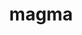 ---
title: "magma"
layout: cache
categories: [package, develop]
meta: {"compilers": ["gcc@11.4.0", "gcc@13.2.0", "gcc@9.4.0"], "num_specs": 49, "num_specs_by_stack": {"e4s": 21, "e4s-neoverse-v2": 4, "e4s-neoverse_v1": 6, "e4s-power": 2, "e4s-rocm-external": 8, "ml-linux-aarch64-cuda": 4, "ml-linux-x86_64-cuda": 4, "root": 49}, "oss": ["ubuntu20.04", "ubuntu22.04", "ubuntu24.04"], "platforms": ["linux"], "stacks": ["e4s", "e4s-neoverse-v2", "e4s-neoverse_v1", "e4s-power", "e4s-rocm-external", "ml-linux-aarch64-cuda", "ml-linux-x86_64-cuda", "root"], "targets": ["aarch64", "neoverse_v1", "neoverse_v2", "ppc64le", "x86_64_v3"], "versions": ["2.8.0", "2.9.0"]}
spec_details: [{"compiler": "gcc@11.4.0", "hash": "2wtuzcfpewj4zqohbufk3i5v7y4maoyr", "os": "ubuntu22.04", "platform": "linux", "size": "-", "stacks": ["e4s-rocm-external", "root"], "target": "x86_64_v3", "variants": ["amdgpu_target:=gfx90a", "build_system=cmake", "build_type=Release", "~cuda", "+fortran", "generator=make", "~ipo", "+rocm", "+shared"], "versions": ["2.9.0"]}, {"compiler": "gcc@11.4.0", "hash": "3x3dpihmtq76bfu6n2gkxocoeei5ferp", "os": "ubuntu22.04", "platform": "linux", "size": "-", "stacks": ["e4s", "root"], "target": "x86_64_v3", "variants": ["amdgpu_target:=gfx90a", "build_system=cmake", "build_type=Release", "~cuda", "+fortran", "generator=make", "~ipo", "+rocm", "+shared"], "versions": ["2.9.0"]}, {"compiler": "gcc@11.4.0", "hash": "4heykmkrhzkd442o5vtbongcbvnkey4z", "os": "ubuntu22.04", "platform": "linux", "size": "-", "stacks": ["e4s", "root"], "target": "x86_64_v3", "variants": ["amdgpu_target:=gfx90a", "build_system=cmake", "build_type=Release", "~cuda", "+fortran", "generator=make", "~ipo", "+rocm", "+shared"], "versions": ["2.9.0"]}, {"compiler": "gcc@11.4.0", "hash": "52kyd4sojcdil2cy7x4zbnzut5bjfkwx", "os": "ubuntu22.04", "platform": "linux", "size": "-", "stacks": ["e4s-neoverse_v1", "root"], "target": "neoverse_v1", "variants": ["build_system=cmake", "build_type=Release", "+cuda", "cuda_arch:=80", "+fortran", "generator=make", "~ipo", "~rocm", "+shared"], "versions": ["2.8.0"]}, {"compiler": "gcc@11.4.0", "hash": "5bab7yzxualyasg6pbq6myevczdednzk", "os": "ubuntu22.04", "platform": "linux", "size": "-", "stacks": ["e4s", "root"], "target": "x86_64_v3", "variants": ["build_system=cmake", "build_type=Release", "+cuda", "cuda_arch:=80", "+fortran", "generator=make", "~ipo", "~rocm", "+shared"], "versions": ["2.9.0"]}, {"compiler": "gcc@11.4.0", "hash": "5sbohhhrdnd4y4iqcjnwlhhkmqjbnawy", "os": "ubuntu22.04", "platform": "linux", "size": "-", "stacks": ["e4s-neoverse_v1", "root"], "target": "neoverse_v1", "variants": ["build_system=cmake", "build_type=Release", "+cuda", "cuda_arch:=90", "+fortran", "generator=make", "~ipo", "~rocm", "+shared"], "versions": ["2.8.0"]}, {"compiler": "gcc@11.4.0", "hash": "6fnnolonolpe5fzr62ivdyhidhw6mw3t", "os": "ubuntu22.04", "platform": "linux", "size": "-", "stacks": ["e4s", "root"], "target": "x86_64_v3", "variants": ["build_system=cmake", "build_type=Release", "+cuda", "cuda_arch:=90", "+fortran", "generator=make", "~ipo", "~rocm", "+shared"], "versions": ["2.9.0"]}, {"compiler": "gcc@11.4.0", "hash": "6s7mhdpxcnsf6ewtrhc4kciscqgvbzkv", "os": "ubuntu22.04", "platform": "linux", "size": "-", "stacks": ["e4s", "root"], "target": "x86_64_v3", "variants": ["amdgpu_target:=gfx90a", "build_system=cmake", "build_type=Release", "~cuda", "+fortran", "generator=make", "~ipo", "+rocm", "+shared"], "versions": ["2.9.0"]}, {"compiler": "gcc@11.4.0", "hash": "72ujjap5ooderoxdatc26mjv6slvgptp", "os": "ubuntu22.04", "platform": "linux", "size": "-", "stacks": ["e4s-neoverse_v1", "root"], "target": "neoverse_v1", "variants": ["build_system=cmake", "build_type=Release", "+cuda", "cuda_arch:=75", "+fortran", "generator=make", "~ipo", "~rocm", "+shared"], "versions": ["2.8.0"]}, {"compiler": "gcc@11.4.0", "hash": "72xrxgps4xqr2t3vrjzxbb7nt3yr3zh2", "os": "ubuntu22.04", "platform": "linux", "size": "-", "stacks": ["e4s", "root"], "target": "x86_64_v3", "variants": ["amdgpu_target:=gfx90a", "build_system=cmake", "build_type=Release", "~cuda", "+fortran", "generator=make", "~ipo", "+rocm", "+shared"], "versions": ["2.9.0"]}, {"compiler": "gcc@11.4.0", "hash": "a6qcpbuz3njrh426e3c6zge47gr2jc5y", "os": "ubuntu22.04", "platform": "linux", "size": "-", "stacks": ["e4s-rocm-external", "root"], "target": "x86_64_v3", "variants": ["amdgpu_target:=gfx90a", "build_system=cmake", "build_type=Release", "~cuda", "+fortran", "generator=make", "~ipo", "+rocm", "+shared"], "versions": ["2.9.0"]}, {"compiler": "gcc@11.4.0", "hash": "a7xxyeitetewwzqffywtdbfjtsrsfsmo", "os": "ubuntu22.04", "platform": "linux", "size": "-", "stacks": ["e4s-neoverse_v1", "root"], "target": "neoverse_v1", "variants": ["build_system=cmake", "build_type=Release", "+cuda", "cuda_arch:=75", "+fortran", "generator=make", "~ipo", "~rocm", "+shared"], "versions": ["2.8.0"]}, {"compiler": "gcc@11.4.0", "hash": "axjpwfqpyatmusecholxteuc3l37ygte", "os": "ubuntu22.04", "platform": "linux", "size": "-", "stacks": ["e4s", "root"], "target": "x86_64_v3", "variants": ["amdgpu_target:=gfx90a", "build_system=cmake", "build_type=Release", "~cuda", "+fortran", "generator=make", "~ipo", "+rocm", "+shared"], "versions": ["2.9.0"]}, {"compiler": "gcc@11.4.0", "hash": "bb4kmapz7tknbk4zzri7cqekwwdo2tib", "os": "ubuntu22.04", "platform": "linux", "size": "-", "stacks": ["e4s-rocm-external", "root"], "target": "x86_64_v3", "variants": ["amdgpu_target:=gfx90a", "build_system=cmake", "build_type=Release", "~cuda", "+fortran", "generator=make", "~ipo", "+rocm", "+shared"], "versions": ["2.9.0"]}, {"compiler": "gcc@13.2.0", "hash": "bmjoz5ac7q62zmo3plf7dlubeksja323", "os": "ubuntu24.04", "platform": "linux", "size": "-", "stacks": ["ml-linux-aarch64-cuda", "root"], "target": "aarch64", "variants": ["build_system=cmake", "build_type=Release", "+cuda", "cuda_arch:=80", "+fortran", "generator=make", "~ipo", "~rocm", "+shared"], "versions": ["2.9.0"]}, {"compiler": "gcc@11.4.0", "hash": "bxnhjhdh2mq24wjel2azm7vk5gvqi4rg", "os": "ubuntu22.04", "platform": "linux", "size": "-", "stacks": ["e4s-neoverse_v1", "root"], "target": "neoverse_v1", "variants": ["build_system=cmake", "build_type=Release", "+cuda", "cuda_arch:=90", "+fortran", "generator=make", "~ipo", "~rocm", "+shared"], "versions": ["2.8.0"]}, {"compiler": "gcc@13.2.0", "hash": "c3nmhxn5mvfw5hxlfqthioca7oi5pbyk", "os": "ubuntu24.04", "platform": "linux", "size": "-", "stacks": ["ml-linux-x86_64-cuda", "root"], "target": "x86_64_v3", "variants": ["build_system=cmake", "build_type=Release", "+cuda", "cuda_arch:=80", "+fortran", "generator=make", "~ipo", "~rocm", "+shared"], "versions": ["2.9.0"]}, {"compiler": "gcc@11.4.0", "hash": "cs5b6v22svfttt4czz2eiapbb656d35e", "os": "ubuntu22.04", "platform": "linux", "size": "-", "stacks": ["e4s", "root"], "target": "x86_64_v3", "variants": ["amdgpu_target:=gfx90a", "build_system=cmake", "build_type=Release", "~cuda", "+fortran", "generator=make", "~ipo", "+rocm", "+shared"], "versions": ["2.9.0"]}, {"compiler": "gcc@11.4.0", "hash": "e5uzqtlavqegyulyzz7d56nc56jreiwc", "os": "ubuntu22.04", "platform": "linux", "size": "-", "stacks": ["e4s-rocm-external", "root"], "target": "x86_64_v3", "variants": ["amdgpu_target:=gfx908", "build_system=cmake", "build_type=Release", "~cuda", "+fortran", "generator=make", "~ipo", "+rocm", "+shared"], "versions": ["2.9.0"]}, {"compiler": "gcc@9.4.0", "hash": "fvzda5en6fhjrgf74ofnroljthbrr753", "os": "ubuntu20.04", "platform": "linux", "size": "-", "stacks": ["e4s-power", "root"], "target": "ppc64le", "variants": ["build_system=cmake", "build_type=Release", "+cuda", "cuda_arch:=70", "+fortran", "generator=make", "~ipo", "~rocm", "+shared"], "versions": ["2.8.0"]}, {"compiler": "gcc@13.2.0", "hash": "gfw7sqnjwxdqxd5bitvp56pxckaxdow3", "os": "ubuntu24.04", "platform": "linux", "size": "-", "stacks": ["ml-linux-aarch64-cuda", "root"], "target": "aarch64", "variants": ["build_system=cmake", "build_type=Release", "+cuda", "cuda_arch:=80", "+fortran", "generator=make", "~ipo", "~rocm", "+shared"], "versions": ["2.9.0"]}, {"compiler": "gcc@11.4.0", "hash": "gquu72exwi6a7hm5wuych5btck7qvyhw", "os": "ubuntu22.04", "platform": "linux", "size": "-", "stacks": ["e4s-rocm-external", "root"], "target": "x86_64_v3", "variants": ["amdgpu_target:=gfx90a", "build_system=cmake", "build_type=Release", "~cuda", "+fortran", "generator=make", "~ipo", "+rocm", "+shared"], "versions": ["2.9.0"]}, {"compiler": "gcc@13.2.0", "hash": "h5fy4p7pk72xmvgpozeftcjbdfy4or6q", "os": "ubuntu24.04", "platform": "linux", "size": "-", "stacks": ["ml-linux-aarch64-cuda", "root"], "target": "aarch64", "variants": ["build_system=cmake", "build_type=Release", "+cuda", "cuda_arch:=80", "+fortran", "generator=make", "~ipo", "~rocm", "+shared"], "versions": ["2.9.0"]}, {"compiler": "gcc@9.4.0", "hash": "hgsb2j2fn5jcj7jzbb5aeulyvbyho5oa", "os": "ubuntu20.04", "platform": "linux", "size": "-", "stacks": ["e4s-power", "root"], "target": "ppc64le", "variants": ["build_system=cmake", "build_type=Release", "+cuda", "cuda_arch:=70", "+fortran", "generator=make", "~ipo", "~rocm", "+shared"], "versions": ["2.9.0"]}, {"compiler": "gcc@11.4.0", "hash": "jf3t52h4he6dl7ce2sfpaxlm2gyqdlp4", "os": "ubuntu22.04", "platform": "linux", "size": "-", "stacks": ["e4s", "root"], "target": "x86_64_v3", "variants": ["build_system=cmake", "build_type=Release", "+cuda", "cuda_arch:=80", "+fortran", "generator=make", "~ipo", "~rocm", "+shared"], "versions": ["2.9.0"]}, {"compiler": "gcc@11.4.0", "hash": "k4casflsdijstcvownihqhquuqs6osj6", "os": "ubuntu22.04", "platform": "linux", "size": "-", "stacks": ["e4s", "root"], "target": "x86_64_v3", "variants": ["build_system=cmake", "build_type=Release", "+cuda", "cuda_arch:=80", "+fortran", "generator=make", "~ipo", "~rocm", "+shared"], "versions": ["2.9.0"]}, {"compiler": "gcc@11.4.0", "hash": "k7o4hqcolichwszodfcudqiiq4vj44wn", "os": "ubuntu22.04", "platform": "linux", "size": "-", "stacks": ["e4s", "root"], "target": "x86_64_v3", "variants": ["amdgpu_target:=gfx90a", "build_system=cmake", "build_type=Release", "~cuda", "+fortran", "generator=make", "~ipo", "+rocm", "+shared"], "versions": ["2.9.0"]}, {"compiler": "gcc@13.2.0", "hash": "kbsxafrvyuvuoef66xnkqn2mxjkzozzd", "os": "ubuntu24.04", "platform": "linux", "size": "-", "stacks": ["ml-linux-aarch64-cuda", "root"], "target": "aarch64", "variants": ["build_system=cmake", "build_type=Release", "+cuda", "cuda_arch:=80", "+fortran", "generator=make", "~ipo", "~rocm", "+shared"], "versions": ["2.9.0"]}, {"compiler": "gcc@11.4.0", "hash": "koq6tibpsbq2zabnxjm5aduzrxypquem", "os": "ubuntu22.04", "platform": "linux", "size": "-", "stacks": ["e4s", "root"], "target": "x86_64_v3", "variants": ["build_system=cmake", "build_type=Release", "+cuda", "cuda_arch:=80", "+fortran", "generator=make", "~ipo", "~rocm", "+shared"], "versions": ["2.9.0"]}, {"compiler": "gcc@11.4.0", "hash": "kuvak3s6p3veuzhwdginx4svstdoo3pz", "os": "ubuntu22.04", "platform": "linux", "size": "-", "stacks": ["e4s", "root"], "target": "x86_64_v3", "variants": ["build_system=cmake", "build_type=Release", "+cuda", "cuda_arch:=80", "+fortran", "generator=make", "~ipo", "~rocm", "+shared"], "versions": ["2.9.0"]}, {"compiler": "gcc@11.4.0", "hash": "lsbt34ethuf2l2jybh63ws7mjveiwsap", "os": "ubuntu22.04", "platform": "linux", "size": "-", "stacks": ["e4s-neoverse-v2", "root"], "target": "neoverse_v2", "variants": ["build_system=cmake", "build_type=Release", "+cuda", "cuda_arch:=90", "+fortran", "generator=make", "~ipo", "~rocm", "+shared"], "versions": ["2.9.0"]}, {"compiler": "gcc@11.4.0", "hash": "m6idvcmbrsuyd32wribw7b4xtunek2ji", "os": "ubuntu22.04", "platform": "linux", "size": "-", "stacks": ["e4s-rocm-external", "root"], "target": "x86_64_v3", "variants": ["amdgpu_target:=gfx908", "build_system=cmake", "build_type=Release", "~cuda", "+fortran", "generator=make", "~ipo", "+rocm", "+shared"], "versions": ["2.9.0"]}, {"compiler": "gcc@11.4.0", "hash": "ophijjqli6ui5cb2yj7rlq636qn3n6w3", "os": "ubuntu22.04", "platform": "linux", "size": "-", "stacks": ["e4s", "root"], "target": "x86_64_v3", "variants": ["build_system=cmake", "build_type=Release", "+cuda", "cuda_arch:=80", "+fortran", "generator=make", "~ipo", "~rocm", "+shared"], "versions": ["2.9.0"]}, {"compiler": "gcc@13.2.0", "hash": "ov6fjkcqc5i2257mstkstscjool5ln7a", "os": "ubuntu24.04", "platform": "linux", "size": "-", "stacks": ["ml-linux-x86_64-cuda", "root"], "target": "x86_64_v3", "variants": ["build_system=cmake", "build_type=Release", "+cuda", "cuda_arch:=80", "+fortran", "generator=make", "~ipo", "~rocm", "+shared"], "versions": ["2.9.0"]}, {"compiler": "gcc@11.4.0", "hash": "pfuzijgaw2tvhnwl6ov3asycjgxjsfkh", "os": "ubuntu22.04", "platform": "linux", "size": "-", "stacks": ["e4s", "root"], "target": "x86_64_v3", "variants": ["build_system=cmake", "build_type=Release", "+cuda", "cuda_arch:=90", "+fortran", "generator=make", "~ipo", "~rocm", "+shared"], "versions": ["2.9.0"]}, {"compiler": "gcc@11.4.0", "hash": "poxlygaocswisilwmxulgkyd4thhjhau", "os": "ubuntu22.04", "platform": "linux", "size": "-", "stacks": ["e4s-rocm-external", "root"], "target": "x86_64_v3", "variants": ["amdgpu_target:=gfx908", "build_system=cmake", "build_type=Release", "~cuda", "+fortran", "generator=make", "~ipo", "+rocm", "+shared"], "versions": ["2.9.0"]}, {"compiler": "gcc@11.4.0", "hash": "qh7h5q7m2ha2rihakyjsurqiyubodisl", "os": "ubuntu22.04", "platform": "linux", "size": "-", "stacks": ["e4s", "root"], "target": "x86_64_v3", "variants": ["amdgpu_target:=gfx90a", "build_system=cmake", "build_type=Release", "~cuda", "+fortran", "generator=make", "~ipo", "+rocm", "+shared"], "versions": ["2.9.0"]}, {"compiler": "gcc@11.4.0", "hash": "te2s4cvvf4crc5nnbpim3cuq24k56mry", "os": "ubuntu22.04", "platform": "linux", "size": "-", "stacks": ["e4s-neoverse-v2", "root"], "target": "neoverse_v2", "variants": ["build_system=cmake", "build_type=Release", "+cuda", "cuda_arch:=90", "+fortran", "generator=make", "~ipo", "~rocm", "+shared"], "versions": ["2.9.0"]}, {"compiler": "gcc@11.4.0", "hash": "ttxcrmptjjroixdxrdt2h6nejgqhn4ym", "os": "ubuntu22.04", "platform": "linux", "size": "-", "stacks": ["e4s-neoverse-v2", "root"], "target": "neoverse_v2", "variants": ["build_system=cmake", "build_type=Release", "+cuda", "cuda_arch:=90", "+fortran", "generator=make", "~ipo", "~rocm", "+shared"], "versions": ["2.9.0"]}, {"compiler": "gcc@11.4.0", "hash": "uitxwm53ga3j44xbbnv32v6mws52utpx", "os": "ubuntu22.04", "platform": "linux", "size": "-", "stacks": ["e4s", "root"], "target": "x86_64_v3", "variants": ["build_system=cmake", "build_type=Release", "+cuda", "cuda_arch:=90", "+fortran", "generator=make", "~ipo", "~rocm", "+shared"], "versions": ["2.9.0"]}, {"compiler": "gcc@11.4.0", "hash": "uwgg6fqb6wdbxueghzfafdnwiqqzgjrk", "os": "ubuntu22.04", "platform": "linux", "size": "-", "stacks": ["e4s", "root"], "target": "x86_64_v3", "variants": ["build_system=cmake", "build_type=Release", "+cuda", "cuda_arch:=90", "+fortran", "generator=make", "~ipo", "~rocm", "+shared"], "versions": ["2.9.0"]}, {"compiler": "gcc@11.4.0", "hash": "vlmo7pmp2uouv7abob6eqoqbb2lujth2", "os": "ubuntu22.04", "platform": "linux", "size": "-", "stacks": ["e4s", "root"], "target": "x86_64_v3", "variants": ["build_system=cmake", "build_type=Release", "+cuda", "cuda_arch:=80", "+fortran", "generator=make", "~ipo", "~rocm", "+shared"], "versions": ["2.9.0"]}, {"compiler": "gcc@11.4.0", "hash": "w2exzty6lwredvfjmxwryssegymmkluu", "os": "ubuntu22.04", "platform": "linux", "size": "-", "stacks": ["e4s-rocm-external", "root"], "target": "x86_64_v3", "variants": ["amdgpu_target:=gfx908", "build_system=cmake", "build_type=Release", "~cuda", "+fortran", "generator=make", "~ipo", "+rocm", "+shared"], "versions": ["2.9.0"]}, {"compiler": "gcc@11.4.0", "hash": "w54ntnypptcgshalthqyph66lcdajwvf", "os": "ubuntu22.04", "platform": "linux", "size": "-", "stacks": ["e4s-neoverse-v2", "root"], "target": "neoverse_v2", "variants": ["build_system=cmake", "build_type=Release", "+cuda", "cuda_arch:=90", "+fortran", "generator=make", "~ipo", "~rocm", "+shared"], "versions": ["2.9.0"]}, {"compiler": "gcc@11.4.0", "hash": "xfkgdnuetd7rugdg7joouem3t6natktv", "os": "ubuntu22.04", "platform": "linux", "size": "-", "stacks": ["e4s-neoverse_v1", "root"], "target": "neoverse_v1", "variants": ["build_system=cmake", "build_type=Release", "+cuda", "cuda_arch:=80", "+fortran", "generator=make", "~ipo", "~rocm", "+shared"], "versions": ["2.8.0"]}, {"compiler": "gcc@13.2.0", "hash": "xuyqlxjqmgzu5fuammoe7t7d3vqjiyy3", "os": "ubuntu24.04", "platform": "linux", "size": "-", "stacks": ["ml-linux-x86_64-cuda", "root"], "target": "x86_64_v3", "variants": ["build_system=cmake", "build_type=Release", "+cuda", "cuda_arch:=80", "+fortran", "generator=make", "~ipo", "~rocm", "+shared"], "versions": ["2.9.0"]}, {"compiler": "gcc@13.2.0", "hash": "zgbmavgzkvkdi7pstuhl467sri7rooyu", "os": "ubuntu24.04", "platform": "linux", "size": "-", "stacks": ["ml-linux-x86_64-cuda", "root"], "target": "x86_64_v3", "variants": ["build_system=cmake", "build_type=Release", "+cuda", "cuda_arch:=80", "+fortran", "generator=make", "~ipo", "~rocm", "+shared"], "versions": ["2.9.0"]}, {"compiler": "gcc@11.4.0", "hash": "zkbbenljhz5niscyb76tanafmafl4ply", "os": "ubuntu22.04", "platform": "linux", "size": "-", "stacks": ["e4s", "root"], "target": "x86_64_v3", "variants": ["build_system=cmake", "build_type=Release", "+cuda", "cuda_arch:=80", "+fortran", "generator=make", "~ipo", "~rocm", "+shared"], "versions": ["2.9.0"]}, {"compiler": "gcc@11.4.0", "hash": "zlpgdzgyyw4ixjos4ipefwgzhjklnz7q", "os": "ubuntu22.04", "platform": "linux", "size": "-", "stacks": ["e4s", "root"], "target": "x86_64_v3", "variants": ["amdgpu_target:=gfx90a", "build_system=cmake", "build_type=Release", "~cuda", "+fortran", "generator=make", "~ipo", "+rocm", "+shared"], "versions": ["2.9.0"]}]
---